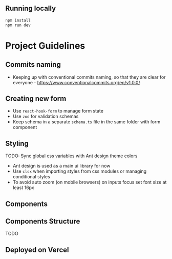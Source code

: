 ## Running locally

```bash
npm install
npm run dev
```

# Project Guidelines

## Commits naming

-   Keeping up with conventional commits naming, so that they are clear for everyone - https://www.conventionalcommits.org/en/v1.0.0/

## Creating new form

-   Use `react-hook-form` to manage form state
-   Use `zod` for validation schemas
-   Keep schema in a separate `schema.ts` file in the same folder with form component

## Styling

TODO: Sync global css variables with Ant design theme colors

-   Ant design is used as a main ui library for now
-   Use `clsx` when importing styles from css modules or managing conditional styles
-   To avoid auto zoom (on mobile browsers) on inputs focus set font size at least 16px

## Components

## Components Structure

TODO

## Deployed on Vercel
